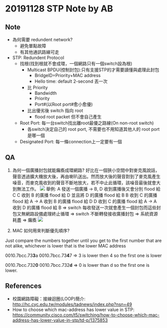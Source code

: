 # 20191128 STP Note by AB
## Note
- 為何需要 redundent network?
    - 避免單點故障
    - 有其他通訊路線可走
- STP: Redundent Protocol
    - 找根(找到根就不會成環，一個網路只有一個switch設為根)
        - Multicast BPDU(控制封包):只有支援STP的才需要讀懂與處理此封包
            - BridgeID=Priority+MAC address
            - Hello time: default 2-second 丟一次
        - 比 Priority
            - Bandwidth
            - Priority
            - Port#(以Root port#愈小愈優)
        - 比出優劣後 switch 指向 root
            - flood root packet 但不會自己產生
    - Root Port: 每一台switch找出離root最優之路線(On non-root switch)
        - 各switch決定自己的 root port, 不需要也不用知道其他人的 root port 是哪一個 
    - Designated Port: 每一條connection上一定要有一個

## QA
1. 為何一個廣播封包就能癱瘓成環網路?
好比在一個狹小空間中對麥克風說話，聲音透過擴大機放大後，再由喇叭送出。然而放大後的聲音對到了麥克風產生噪音，而麥克風收到的聲音不斷地放大，若不中止此循環，該噪音最後就會大到無法工作。
![](https://i.imgur.com/SXVymxf.png)
舉例:
A 發送一個廣播 -> B, D 收到廣播後又會分別 flood 給 C
C 收到 B 的廣播 flood 給 D 並且將 D 的廣播 flood 給 B
B 收到 C 的廣播 flood 給 A -> A 收到 B 的廣播 flood 給 D
D 收到 C 的廣播 flood 給 A -> A 收到 D 的廣播 flood 給 B
=> switch 每收發送一次就會產生一個封包而這些封包又無網路設備處理終止循環
=> switch 不斷轉發接收廣播封包 => 系統資源耗盡 => 癱瘓
![](https://i.imgur.com/xG5JSQa.png)


3. MAC 如何用來判斷優先順序?

Just compare the numbers together until you get to the first number that are not alike, whichever is lower that is the lower MAC address

0010.7bcc.73**3**a
0010.7bcc.73**4**7
=> 3 is lower then 4 so the first one is lower

0010.7bcc.732**0**
0010.7bcc.732**d**
=> 0 is lower than d so the first one is lower.

## References
- 校園網路障礙：接線迴圈(LOOP)簡介: http://hc.cyc.edu.tw/modules/tadnews/index.php?nsn=49
- How to choose which mac-address has lower value in STP: https://community.cisco.com/t5/switching/how-to-choose-which-mac-address-has-lower-value-in-stp/td-p/1375853